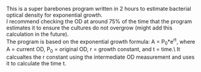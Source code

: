 This is a super barebones program written in 2 hours to estimate bacterial optical density for exponential growth.\
I recommend checking the OD at around 75% of the time that the program estimates it to ensure the cultures do not overgrow (might add this calculation in the future).\
The program is based on the exponential growth formula: A = P<sub>0</sub>*e<sup>rt</sup>, where A = current OD, P<sub>0</sub> = original OD, r = growth constant, and t = time.\ It calcualtes the r constant using the intermediate OD measurement and uses it to calculate the time t.